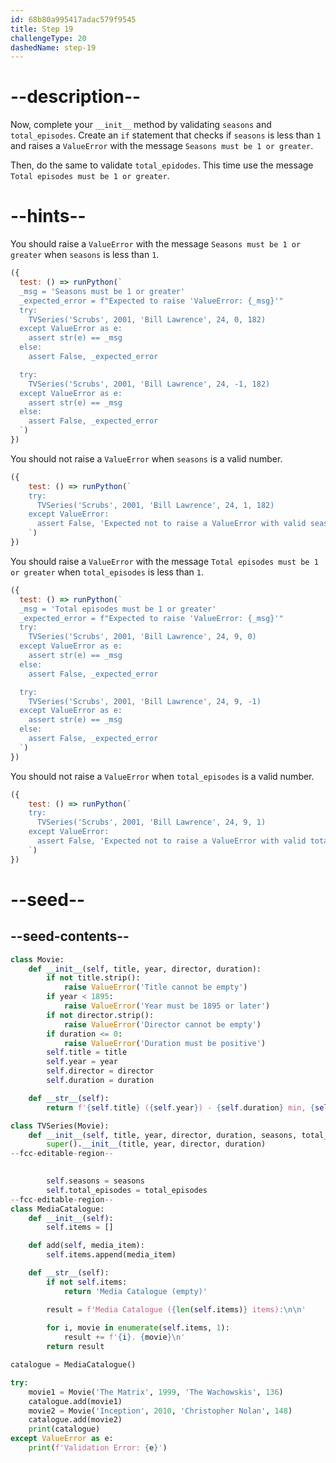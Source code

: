 ```yaml
---
id: 68b80a995417adac579f9545
title: Step 19
challengeType: 20
dashedName: step-19
---
```


# --description--

Now, complete your `__init__` method by validating `seasons` and `total_episodes`. Create an `if` statement that checks if `seasons` is less than `1` and raises a `ValueError` with the message `Seasons must be 1 or greater`.

Then, do the same to validate `total_epidodes`. This time use the message `Total episodes must be 1 or greater`.

# --hints--

You should raise a `ValueError` with the message `Seasons must be 1 or greater` when `seasons` is less than `1`.

```js
({
  test: () => runPython(`
  _msg = 'Seasons must be 1 or greater'
  _expected_error = f"Expected to raise 'ValueError: {_msg}'"
  try:
    TVSeries('Scrubs', 2001, 'Bill Lawrence', 24, 0, 182)
  except ValueError as e:
    assert str(e) == _msg
  else:
    assert False, _expected_error

  try:
    TVSeries('Scrubs', 2001, 'Bill Lawrence', 24, -1, 182)
  except ValueError as e:
    assert str(e) == _msg
  else:
    assert False, _expected_error
  `)
})
```

You should not raise a `ValueError` when `seasons` is a valid number.

```js
({
    test: () => runPython(`
    try:
      TVSeries('Scrubs', 2001, 'Bill Lawrence', 24, 1, 182)
    except ValueError:
      assert False, 'Expected not to raise a ValueError with valid seasons'
    `)
})
```

You should raise a `ValueError` with the message `Total episodes must be 1 or greater` when `total_episodes` is less than `1`.

```js
({
  test: () => runPython(`
  _msg = 'Total episodes must be 1 or greater'
  _expected_error = f"Expected to raise 'ValueError: {_msg}'"
  try:
    TVSeries('Scrubs', 2001, 'Bill Lawrence', 24, 9, 0)
  except ValueError as e:
    assert str(e) == _msg
  else:
    assert False, _expected_error

  try:
    TVSeries('Scrubs', 2001, 'Bill Lawrence', 24, 9, -1)
  except ValueError as e:
    assert str(e) == _msg
  else:
    assert False, _expected_error
  `)
})
```

You should not raise a `ValueError` when `total_episodes` is a valid number.

```js
({
    test: () => runPython(`
    try:
      TVSeries('Scrubs', 2001, 'Bill Lawrence', 24, 9, 1)
    except ValueError:
      assert False, 'Expected not to raise a ValueError with valid total_episodes'
    `)
})
```

# --seed--

## --seed-contents--

```py
class Movie:
    def __init__(self, title, year, director, duration):
        if not title.strip():
            raise ValueError('Title cannot be empty')
        if year < 1895:
            raise ValueError('Year must be 1895 or later')
        if not director.strip():
            raise ValueError('Director cannot be empty')
        if duration <= 0:
            raise ValueError('Duration must be positive')
        self.title = title
        self.year = year
        self.director = director
        self.duration = duration

    def __str__(self):
        return f'{self.title} ({self.year}) - {self.duration} min, {self.director}'

class TVSeries(Movie):
    def __init__(self, title, year, director, duration, seasons, total_episodes):
        super().__init__(title, year, director, duration)
--fcc-editable-region--
        

        self.seasons = seasons
        self.total_episodes = total_episodes
--fcc-editable-region--
class MediaCatalogue:
    def __init__(self):
        self.items = []

    def add(self, media_item):
        self.items.append(media_item)

    def __str__(self):
        if not self.items:
            return 'Media Catalogue (empty)'

        result = f'Media Catalogue ({len(self.items)} items):\n\n'
        
        for i, movie in enumerate(self.items, 1):
            result += f'{i}. {movie}\n'
        return result

catalogue = MediaCatalogue()

try:
    movie1 = Movie('The Matrix', 1999, 'The Wachowskis', 136)
    catalogue.add(movie1)
    movie2 = Movie('Inception', 2010, 'Christopher Nolan', 148)
    catalogue.add(movie2)
    print(catalogue)
except ValueError as e:
    print(f'Validation Error: {e}')
```
